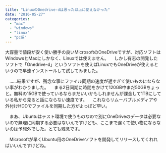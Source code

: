 ```yaml
---
title: "LinuxのOnedrive-dは思った以上に使えなかった"
date: "2016-05-27"
categories: 
  - "mac"
  - "windows"
  - "linux"
  - "pc系"
---
```


大容量で値段が安く使い勝手の良いMicrosoftのOneDriveですが、対応ソフトはWindowsとMacにしかなく、Linuxでは使えません。 　しかし有志の開発したソフトで「Onedrive-d」というソフトを使えばLinuxでもOneDriveが使えるというので早速インストールして試してみました。

　……結果ですが、残念な事にファイル同期の速度が遅すぎて使いものにならない事がわかりました。 　まる2日同期に時間をかけて120GB中まだ50GBちょっと。無料の15GBで使っているならまだいいかもしれませんが課金して1TBにしている私から見ると話にならない速度です。 　これならリムーバブルメディアや外付けHDDでファイルを同期した方がよっぽど早い。

　まあ、Ubuntuはテスト環境で使うものなので別にOneDriveのデータは必要ないので無理に同期する必要はないんですけども、ここまで遅くて使い物にならないのは予想外でした。とても残念です。

　Microsoftが早くUbuntu用のOneDriveソフトを開発してリリースしてくれればいいんですけどね。
